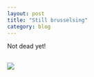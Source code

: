 ```yaml
---
layout: post
title: "Still brusselsing"
category: blog
---
```

Not dead yet!
<p></p>

<img src="{{ ASSET_PATH }}/images/12.jpg" style="display: block; margin-left: 0px; margin-right: auto; margin-top: 30px; margin-bottom: 30px;">